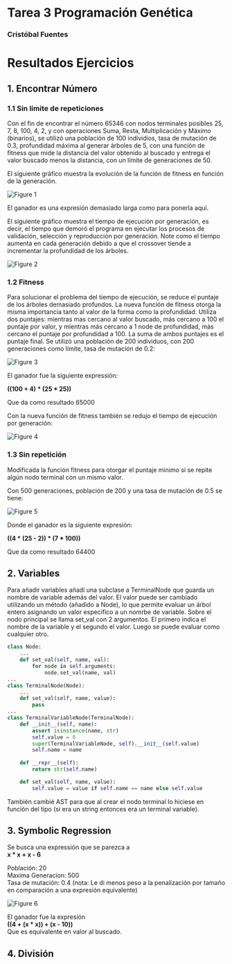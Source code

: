 # Tarea 3 Programación Genética

### Cristóbal Fuentes

# Resultados Ejercicios

## 1. Encontrar Número

### 1.1 Sin límite de repeticiones

Con el fin de encontrar el número 65346 con 
nodos terminales posibles 25, 7, 8, 100, 4, 2, y 
con operaciones Suma, Resta, Multiplicación y 
Máximo (binarios), se utilizó una población de 100 individios, 
tasa de mutación de 0.3, profundidad máxima al generar árboles
de 5, con una función de fitness que mide la distancia del
valor obtenido al buscado y entrega el valor buscado menos la distancia,
con un límite de generaciones de 50.

El siguiente gráfico muestra la evolución de la función de fitness en función
de la generación.

![Figure 1](https://github.com/solzhen/tarea3rrnn/blob/master/figs/Figure_1.png)

El ganador es una expresión demasiado larga como para ponerla aquí.


El siguiente gráfico muestra el tiempo de ejecución por generación, 
es decir, el tiempo que demoró
el programa en ejecutar los procesos de validación, selección y reproducción
por generación. Note como el tiempo aumenta en cada generación debido a que el crossover
tiende a incrementar la profundidad de los árboles.

![Figure 2](https://github.com/solzhen/tarea3rrnn/blob/master/figs/Figure_2.png)

### 1.2 Fitness

Para solucionar el problema del tiempo de ejecución, 
se reduce el puntaje de los árboles demasiado profundos.
La nueva función de fitness otorga la misma importancia
tanto al valor de la forma como la profundidad. 
Utiliza dos puntajes: mientras 
mas cercano al valor buscado, más cercano a 100 el puntaje por valor,
y mientras más cercano a 1 node de profundidad, más 
cercano el puntaje por profundidad a 100. La suma
de ambos puntajes es el puntaje final.
Se utilizó una población de 200 individuos, con 200 generaciones
como límite, tasa de mutación de 0.2:

![Figure 3](https://github.com/solzhen/tarea3rrnn/blob/master/figs/Figure_3.png)

El ganador fue la siguiente expressión:

**((100 + 4) * (25 * 25))**

Que da como resultado 65000

Con la nueva función de fitness
también se redujo el tiempo de ejecución por generación:

![Figure 4](https://github.com/solzhen/tarea3rrnn/blob/master/figs/Figure_4.png)

### 1.3 Sin repetición

Modificada la función fitness para otorgar el puntaje minimo si
se repite algún nodo terminal con un mismo valor.

Con 500 generaciones, población de 200 y una tasa de mutación de 0.5 se tiene:
  
![Figure 5](https://github.com/solzhen/tarea3rrnn/blob/master/figs/Figure_5.png)

Donde el ganador es la siguiente expresión:

**((4 * (25 - 2)) * (7 * 100))**

Que da como resultado 64400

## 2. Variables

Para añadir variables añadí una subclase a TerminalNode que guarda
un nombre de variable además del valor. El valor puede ser cambiado
utilizando un método (añadido a Node), lo que permite evaluar un árbol entero asignando
un valor específico a un nomrbe de variable. Sobre el nodo principal
se llama set_val con 2 argumentos. El primero indica el nombre de la variable
y el segundo el valor. Luego se puede evaluar como cualquier otro.

```python
class Node:
    ...
    def set_val(self, name, val):
        for node in self.arguments:
            node.set_val(name, val)
...
class TerminalNode(Node):
    ...
    def set_val(self, name, value):
        pass
...
class TerminalVariableNode(TerminalNode):
    def __init__(self, name):
        assert isinstance(name, str)
        self.value = 0
        super(TerminalVariableNode, self).__init__(self.value)
        self.name = name
        
    def __repr__(self):
        return str(self.name)

    def set_val(self, name, value):
        self.value = value if self.name == name else self.value
```

También cambié AST para que al crear el nodo terminal lo hiciese
en función del tipo (si era un string entonces era un terminal
variable).

## 3. Symbolic Regression

Se busca una expressión que se parezca a \
 **x * x + x - 6**

Población: 20\
Maxima Generacion: 500\
Tasa de mutación: 0.4
(nota: Le di menos peso a la penalización
por tamaño en comparación a
una expresión equivalente)

![Figure 6](https://github.com/solzhen/tarea3rrnn/blob/master/figs/Figure_6.png)

El ganador fue la expresión \
**((4 + (x * x)) + (x - 10))** \
Que es equivalente en valor al buscado.

## 4. División

